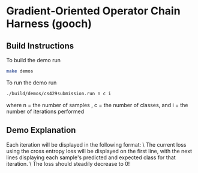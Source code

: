 # Gradient‑Oriented Operator Chain Harness (gooch)

## Build Instructions

To build the demo run 

```bash
make demos
```

To run the demo run

```bash
./build/demos/cs429submission.run n c i
```

where n = the number of samples , c = the number of classes, and i = the number of iterations performed

## Demo Explanation
Each iteration will be displayed in the following format: \\ 
	The current loss using the cross entropy loss will be displayed on the first line, with the next lines displaying each sample's predicted and expected class for that iteration. \\ 
	The loss should steadily decrease to 0!
